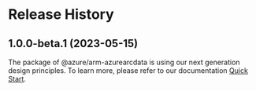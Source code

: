 # Release History
    
## 1.0.0-beta.1 (2023-05-15)

The package of @azure/arm-azurearcdata is using our next generation design principles. To learn more, please refer to our documentation [Quick Start](https://aka.ms/js-track2-quickstart).
